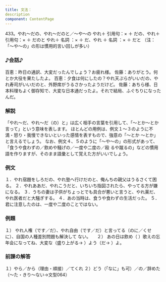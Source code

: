 ```yaml
---
title: 文法：
description
component: ContentPage
---
```



433。やれ～だの、やれ～だのと／～や～の
やれ＋ 引用句：× ＋ だの、やれ＋ 引用句：× ＋ だのと やれ＋ 名詞 ：× ＋ だ、やれ ＋ 名詞 ：× ＋ だと
（注：「～や～の」の形は慣用的言い回しが多い）
### ♪会話♪
百恵：昨日の通訳、大変だったんでしょう？お疲れ様。 佐藤：ありがとう。何とか大役を果たしたよ。
百恵：夕食は何にしたの？やれ天ぷらがいいだの、やれ寿司がいいだのと、外野席がうるさかったようだけど。 佐藤：あちら様、日本料理もよく御存知で、大変な日本通だったよ。それで結局、ふぐちりになったんだ。
### 解説
「やれ～だ、やれ～だ（の）と」は広く相手の言葉を引用して、「～とか～とか言って」という意味を表します。 ほとんどの用例は、例文１～３のように不満・怒り・我慢できないといった感情を表すもので、強意の「～とか
～とか」と言えるでしょう。 なお、例文４、５のように「～や～の」の形式があって、「食うや食わずの／飲めや騒げの／一度や二度の／殴
るや蹴るの」などの慣用語を作りますが、そのまま語彙として覚えた方がいいでしょう。
### 例文
１．やれ宿題をしろだの、やれ塾へ行けだのと、俺んちの親父はうるさくて困る。
２．やれああだ、やれこうだと、いちいち指図されたら、やってる方が嫌になる。
３．うちの妻は子供がちょっとでも具合が悪いと言うと、やれ薬だ、やれ医者だと大騒ぎする。
４．あの当時は、食うや食わずの生活だった。
５．君に注意したのは、一度や二度のことではない。
### 例題
１） やれ人権（です／だ）、やれ自由（です／だ）と言ってる（のに／くせに）、自国の人種差別問題も解決して
ない。    
２） あの日は飲め（ ）歌えの忘年会になってね、大変な（盛り上がる→ ）よう（だ→ ）よ。
### 前課の解答
１）やら／から（理由・順接）／てくれ
２）どう（「なに」も可）／の／辞めた（～た・きり～ない→文型064）
